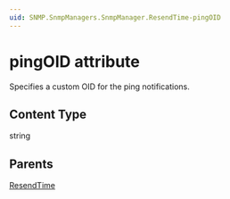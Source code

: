 ```yaml
---
uid: SNMP.SnmpManagers.SnmpManager.ResendTime-pingOID
---
```


# pingOID attribute

Specifies a custom OID for the ping notifications.

## Content Type

string

## Parents

[ResendTime](xref:SNMP.SnmpManagers.SnmpManager.ResendTime)
